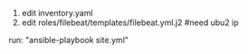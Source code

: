 

1. edit inventory.yaml
2. edit roles/filebeat/templates/filebeat.yml.j2 #need ubu2 ip

run: "ansible-playbook site.yml"